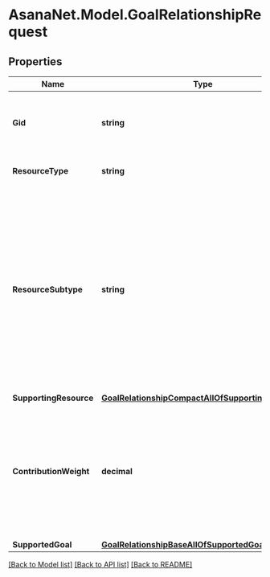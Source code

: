 # AsanaNet.Model.GoalRelationshipRequest

## Properties

Name | Type | Description | Notes
------------ | ------------- | ------------- | -------------
**Gid** | **string** | Globally unique identifier of the resource, as a string. | [optional] [readonly] 
**ResourceType** | **string** | The base type of this resource. | [optional] [readonly] 
**ResourceSubtype** | **string** | The subtype of this resource. Different subtypes retain many of the same fields and behavior, but may render differently in Asana or represent resources with different semantic meaning. | [optional] [readonly] 
**SupportingResource** | [**GoalRelationshipCompactAllOfSupportingResource**](GoalRelationshipCompactAllOfSupportingResource.md) |  | [optional] 
**ContributionWeight** | **decimal** | The weight that the supporting resource&#39;s progress contributes to the supported goal&#39;s progress. This can only be 0 or 1. | [optional] 
**SupportedGoal** | [**GoalRelationshipBaseAllOfSupportedGoal**](GoalRelationshipBaseAllOfSupportedGoal.md) |  | [optional] 

[[Back to Model list]](../README.md#documentation-for-models) [[Back to API list]](../README.md#documentation-for-api-endpoints) [[Back to README]](../README.md)

